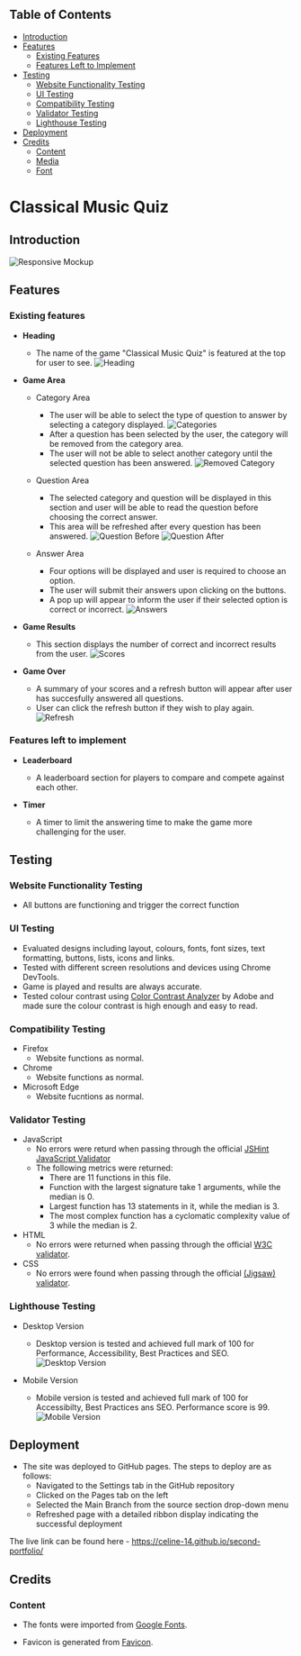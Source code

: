 ## Table of Contents
* [Introduction](#introduction)
* [Features](#features)
    * [Existing Features](#existing-features)
    * [Features Left to Implement](#features-left-to-implement)
* [Testing](#testing)
    * [Website Functionality Testing](#website-functionality-testing)
    * [UI Testing](#ui-testing)
    * [Compatibility Testing](#compatibility-testing)
    * [Validator Testing](#validator-testing)
    * [Lighthouse Testing](#lighthouse-testing)
* [Deployment](#deployment)
* [Credits](#credits)
    * [Content](#content)
    * [Media](#media)
    * [Font](#font)

# Classical Music Quiz

## Introduction


![Responsive Mockup](https://github.com/celine-14/second-portfolio/blob/main/docs/screenshots/quiz_mockup.png?raw=true)

## Features
### Existing features

- __Heading__
  - The name of the game "Classical Music Quiz" is featured at the top for user to see.
  ![Heading](https://github.com/celine-14/second-portfolio/blob/main/docs/screenshots/quiz_heading.png?raw=true)

- __Game Area__
  - Category Area
    - The user will be able to select the type of question to answer by selecting a category displayed.
    ![Categories](https://github.com/celine-14/second-portfolio/blob/main/docs/screenshots/quiz_category.png?raw=true)
    - After a question has been selected by the user, the category will be removed from the category area. 
    - The user will not be able to select another category until the selected question has been answered.
    ![Removed Category](https://github.com/celine-14/second-portfolio/blob/main/docs/screenshots/quiz_category_after.png?raw=true)

  - Question Area
    - The selected category and question will be displayed in this section and user will be able to read the question before choosing the correct answer.
    - This area will be refreshed after every question has been answered.
    ![Question Before](https://github.com/celine-14/second-portfolio/blob/main/docs/screenshots/quiz_question_before.png?raw=true)
    ![Question After](https://github.com/celine-14/second-portfolio/blob/main/docs/screenshots/quiz_question.png?raw=true)

  - Answer Area
    - Four options will be displayed and user is required to choose an option.
    - The user will submit their answers upon clicking on the buttons.
    - A pop up will appear to inform the user if their selected option is correct or incorrect.
    ![Answers](https://github.com/celine-14/second-portfolio/blob/main/docs/screenshots/quiz_answer_options.png?raw=true)

- __Game Results__
  - This section displays the number of correct and incorrect results from the user.
  ![Scores](https://github.com/celine-14/second-portfolio/blob/main/docs/screenshots/quiz_scores.png?raw=true)

- __Game Over__ 
  - A summary of your scores and a refresh button will appear after user has succesfully answered all questions.
  - User can click the refresh button if they wish to play again.
  ![Refresh](https://github.com/celine-14/second-portfolio/blob/main/docs/screenshots/quiz_game_over.png?raw=true)


### Features left to implement 

- __Leaderboard__
  - A leaderboard section for players to compare and compete against each other.

- __Timer__
  - A timer to limit the answering time to make the game more challenging for the user.

## Testing

### Website Functionality Testing

- All buttons are functioning and trigger the correct function

### UI Testing

- Evaluated designs including layout, colours, fonts, font sizes, text formatting, buttons, lists, icons and links.
- Tested with different screen resolutions and devices using Chrome DevTools.
- Game is played and results are always accurate.
- Tested colour contrast using [Color Contrast Analyzer](https://color.adobe.com/create/color-contrast-analyzer) by Adobe and made sure the colour contrast is high enough and easy to read.

### Compatibility Testing

- Firefox
  - Website functions as normal.
- Chrome
  - Website functions as normal.
- Microsoft Edge
  - Website fucntions as normal.

### Validator Testing

- JavaScript
  - No errors were returd when passing through the official [JSHint JavaScript Validator](https://jshint.com/)
  - The following metrics were returned:
    - There are 11 functions in this file.
    - Function with the largest signature take 1 arguments, while the median is 0.
    - Largest function has 13 statements in it, while the median is 3.
    - The most complex function has a cyclomatic complexity value of 3 while the median is 2.
- HTML
  - No errors were returned when passing through the official [W3C validator](https://validator.w3.org/nu/?doc=https%3A%2F%2Fcode-institute-org.github.io%2Flove-running-2.0%2Findex.html).
- CSS
  - No errors were found when passing through the official [(Jigsaw) validator](https://jigsaw.w3.org/css-validator/).

### Lighthouse Testing

- Desktop Version
  - Desktop version is tested and achieved full mark of 100 for Performance, Accessibility, Best Practices and SEO.  
  ![Desktop Version](https://github.com/celine-14/second-portfolio/blob/main/docs/screenshots/lighthouse_testing_desktop.png?raw=true)

- Mobile Version
  - Mobile version is tested and achieved full mark of 100 for Accessibilty, Best Practices ans SEO. Performance score is 99.
  ![Mobile Version](https://github.com/celine-14/second-portfolio/blob/main/docs/screenshots/lighthouse_testing_mobile.png?raw=true)


## Deployment

- The site was deployed to GitHub pages. The steps to deploy are as follows: 
  - Navigated to the Settings tab in the GitHub repository
  - Clicked on the Pages tab on the left
  - Selected the Main Branch from the source section drop-down menu
  - Refreshed page with a detailed ribbon display indicating the successful deployment

The live link can be found here - https://celine-14.github.io/second-portfolio/

## Credits

### Content

- The fonts were imported from [Google Fonts](https://fonts.google.com/).

- Favicon is generated from [Favicon](https://favicon.io/). 